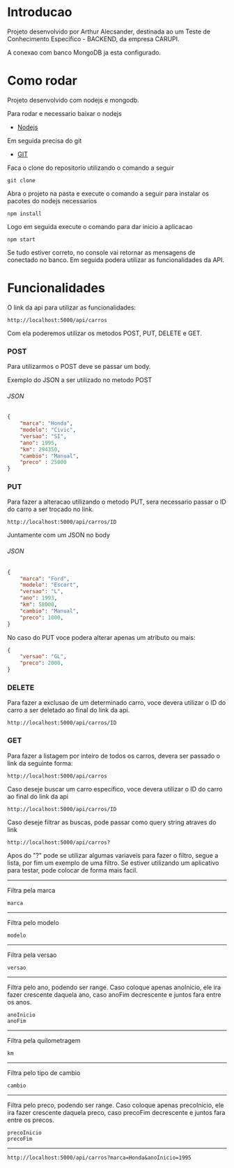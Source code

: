 # Introducao

Projeto desenvolvido por Arthur Alecsander, destinada ao um Teste de Conhecimento Específico - BACKEND, da empresa CARUPI.

A conexao com banco MongoDB ja esta configurado.

# Como rodar

Projeto desenvolvido com nodejs e mongodb.

Para rodar e necessario baixar o nodejs
- [Nodejs](https://nodejs.org/en/download/current/  "Nodejs")

Em seguida precisa do git
- [GIT](https://git-scm.com/downloads "GIT")

Faca o clone do repositorio utilizando o comando a seguir

	git clone

Abra o projeto na pasta e execute o comando a seguir para instalar os pacotes do nodejs necessarios

	npm install

Logo em seguida execute o comando para dar inicio a aplicacao

	npm start

Se tudo estiver correto, no console vai retornar as mensagens de conectado no banco. Em seguida podera utilizar as funcionalidades da API.

# Funcionalidades

O link da api para utilizar as funcionalidades: 

	http://localhost:5000/api/carros

Com ela poderemos utilizar os metodos POST, PUT, DELETE e GET.

### POST
Para utilizarmos o POST deve se passar um body.

Exemplo do JSON a ser utilizado no metodo POST

###### JSON

```json
{
	"marca": "Honda",
	"modelo": "Civic",
	"versao": "SI",
	"ano": 1995,
	"km": 294350,
	"cambio": "Manual",
	"preco" : 25000
}
```
### PUT
Para fazer a alteracao utilizando o metodo PUT, sera necessario passar o ID do carro a ser trocado no link.

	http://localhost:5000/api/carros/ID

Juntamente com um JSON no body

###### JSON

```json
{
	"marca": "Ford",
	"modelo": "Escort",
	"versao": "L",
	"ano": 1993,
	"km": 58000,
	"cambio": "Manual",
	"preco": 1000,
}
```
No caso do PUT voce podera alterar apenas um atributo ou mais:
```json
{
	"versao": "GL",
	"preco": 2000,
}
```


### DELETE
Para fazer a exclusao de um determinado carro, voce devera utilizar o ID do carro a ser deletado ao final do link da api.


	http://localhost:5000/api/carros/ID


### GET
Para fazer a listagem por inteiro de todos os carros, devera ser passado o link da seguinte forma:

	http://localhost:5000/api/carros

Caso deseje buscar um carro especifico, voce devera utilizar o ID do carro ao final do link da api

	http://localhost:5000/api/carros/ID

Caso deseje filtrar as buscas, pode passar como query string atraves do link

	http://localhost:5000/api/carros?
Apos do "?" pode se utilizar algumas variaveis para fazer o filtro, segue a lista, por fim um exemplo de uma filtro.
Se estiver utilizando um aplicativo para testar, pode colocar de forma mais facil.

------------
Filtra pela marca

	marca

------------
Filtra pelo modelo

	modelo

------------
Filtra pela versao

	versao

------------
Filtra pelo ano, podendo ser range. Caso coloque apenas anoInicio, ele ira fazer crescente daquela ano, caso anoFim decrescente e juntos fara entre os anos.

	anoInicio
	anoFim

------------
Filtra pela quilometragem

	km

------------
Filtra pelo tipo de cambio

	cambio

------------
Filtra pelo preco, podendo ser range. Caso coloque apenas precoInicio, ele ira fazer crescente daquela preco, caso precoFim decrescente e juntos fara entre os precos.

	precoInicio
	precoFim


------------


	http://localhost:5000/api/carros?marca=Honda&anoInicio=1995
